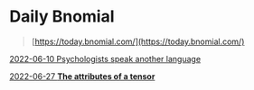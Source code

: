 # Daily Bnomial

> [https://today.bnomial.com/](https://today.bnomial.com/)
> 

[2022-06-10 Psychologists speak another language](Daily%20Bnomial%202b6f6ca3c01a4df5916ae715fdc13c9a/2022-06-10%20Psychologists%20speak%20another%20language%20aa6c7b59c06f464b85324df7d54acee4.md)

[2022-06-27  **The attributes of a tensor**](Daily%20Bnomial%202b6f6ca3c01a4df5916ae715fdc13c9a/2022-06-27%20The%20attributes%20of%20a%20tensor%20aa75cc0ea0524abeaa73e5bfd453a3b8.md)